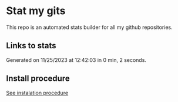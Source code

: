 # Stat my gits

This repo is an automated stats builder for all my github repositories.

## Links to stats


Generated on 11/25/2023 at 12:42:03 in 0 min, 2 seconds.

## Install procedure

[See instalation procedure](./src/install.md)
